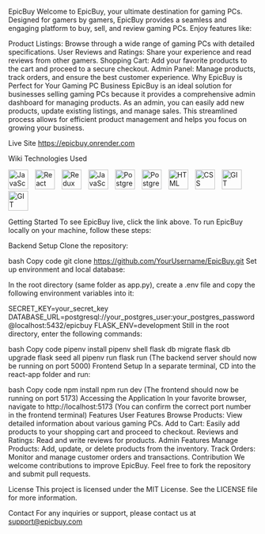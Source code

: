 
EpicBuy
Welcome to EpicBuy, your ultimate destination for gaming PCs. Designed for gamers by gamers, EpicBuy provides a seamless and engaging platform to buy, sell, and review gaming PCs. Enjoy features like:

Product Listings: Browse through a wide range of gaming PCs with detailed specifications.
User Reviews and Ratings: Share your experience and read reviews from other gamers.
Shopping Cart: Add your favorite products to the cart and proceed to a secure checkout.
Admin Panel: Manage products, track orders, and ensure the best customer experience.
Why EpicBuy is Perfect for Your Gaming PC Business
EpicBuy is an ideal solution for businesses selling gaming PCs because it provides a comprehensive admin dashboard for managing products. As an admin, you can easily add new products, update existing listings, and manage sales. This streamlined process allows for efficient product management and helps you focus on growing your business.

Live Site
https://epicbuy.onrender.com

Wiki
Technologies Used
<p align="left">
  <img src="https://user-images.githubusercontent.com/25181517/117447155-6a868a00-af3d-11eb-9cfe-245df15c9f3f.png" alt="JavaScript" width="40" style="margin-right: 10px;">
  <img src="https://user-images.githubusercontent.com/25181517/183897015-94a058a6-b86e-4e42-a37f-bf92061753e5.png" alt="React" width="40" style="margin-right: 10px;">
  <img src="https://user-images.githubusercontent.com/25181517/187896150-cc1dcb12-d490-445c-8e4d-1275cd2388d6.png" alt="Redux" width="40" style="margin-right: 10px;">
    <img src=https://user-images.githubusercontent.com/25181517/183423507-c056a6f9-1ba8-4312-a350-19bcbc5a8697.png alt="JavaScript" width="40" style="margin-right: 10px;">
  <img src="https://user-images.githubusercontent.com/25181517/117208740-bfb78400-adf5-11eb-97bb-09072b6bedfc.png" alt="PostgreSQL" width="40" style="margin-right: 10px;">
  <img src=  https://user-images.githubusercontent.com/25181517/183423775-2276e25d-d43d-4e58-890b-edbc88e915f7.png alt="PostgreSQL" width="40" style="margin-right: 10px;">
  <img src="https://user-images.githubusercontent.com/25181517/192158954-f88b5814-d510-4564-b285-dff7d6400dad.png" alt="HTML" width="40" style="margin-right: 10px;">
  <img src="https://user-images.githubusercontent.com/25181517/183898674-75a4a1b1-f960-4ea9-abcb-637170a00a75.png" alt="CSS" width="40" style="margin-right: 10px;">
  <img src="https://user-images.githubusercontent.com/25181517/192108372-f71d70ac-7ae6-4c0d-8395-51d8870c2ef0.png" alt="GIT" width="40">
  <img src=https://user-images.githubusercontent.com/25181517/117207330-263ba280-adf4-11eb-9b97-0ac5b40bc3be.png alt="GIT" width="40">
</p>
Getting Started
To see EpicBuy live, click the link above. To run EpicBuy locally on your machine, follow these steps:

Backend Setup
Clone the repository:

bash
Copy code
git clone https://github.com/YourUsername/EpicBuy.git
Set up environment and local database:

In the root directory (same folder as app.py), create a .env file and copy the following environment variables into it:

SECRET_KEY=your_secret_key
DATABASE_URL=postgresql://your_postgres_user:your_postgres_password@localhost:5432/epicbuy
FLASK_ENV=development
Still in the root directory, enter the following commands:

bash
Copy code
pipenv install
pipenv shell
flask db migrate
flask db upgrade
flask seed all
pipenv run flask run
(The backend server should now be running on port 5000)
Frontend Setup
In a separate terminal, CD into the react-app folder and run:

bash
Copy code
npm install
npm run dev
(The frontend should now be running on port 5173)
Accessing the Application
In your favorite browser, navigate to http://localhost:5173
(You can confirm the correct port number in the frontend terminal)
Features
User Features
Browse Products: View detailed information about various gaming PCs.
Add to Cart: Easily add products to your shopping cart and proceed to checkout.
Reviews and Ratings: Read and write reviews for products.
Admin Features
Manage Products: Add, update, or delete products from the inventory.
Track Orders: Monitor and manage customer orders and transactions.
Contribution
We welcome contributions to improve EpicBuy. Feel free to fork the repository and submit pull requests.

License
This project is licensed under the MIT License. See the LICENSE file for more information.

Contact
For any inquiries or support, please contact us at support@epicbuy.com
